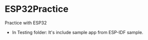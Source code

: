 # ESP32Practice
Practice with ESP32

- In Testing folder: It's include sample app from ESP-IDF sample.
